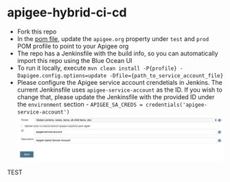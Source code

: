 # apigee-hybrid-ci-cd

- Fork this repo
- In the [pom file](pom.xml), update the `apigee.org` property under `test` and `prod` POM profile to point to your Apigee org
- The repo has a Jenkinsfile with the build info, so you can automatically import this repo using the Blue Ocean UI
- To run it locally, execute `mvn clean install -P{profile} -Dapigee.config.options=update -Dfile={path_to_service_account_file}`
- Please configure the Apigee service account crendetials in Jenkins. The current Jenkinsfile uses `apigee-service-account` as the ID. If you wish to change that, please update the Jenkinsfile with the provided ID under the `environment` section - `APIGEE_SA_CREDS = credentials('apigee-service-account')`
![](./media/apigee-credentials.png)

TEST
